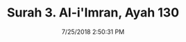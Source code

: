 ---
title       : "Surah 3. Al-i'Imran, Ayah 130"
date        : 7/25/2018 2:50:31 PM
draft       : false
type        : "quran"
layout      : "compare"
BookCode    : "CMP"
SurahNumber : "3"
AyahNumber  : "130"
TotalAyah   : "200"
---
